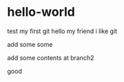 # hello-world
test my first git
hello my friend 
i like git 


add some some

add some contents at branch2

good
